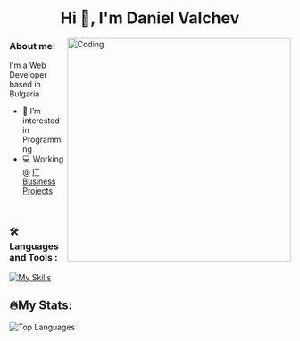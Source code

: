 <h1 align="center">Hi 👋, I'm Daniel Valchev</h1>
<img align="right" alt="Coding" width="400" src="https://media.tenor.com/GfSX-u7VGM4AAAAC/coding.gif">


### About me:
I'm a Web Developer based in Bulgaria

- 👀 I’m interested in Programming
- 💻 Working @ [IT Business Projects](https://www.linkedin.com/company/itbpbg/)
<br/>

 ### :hammer_and_wrench: Languages and Tools :
[![My Skills](https://skillicons.dev/icons?i=cs,cpp,js,react,vue,redux,html,css,scss,bootstrap,nodejs,expressjs,mongodb,mysql,lua)](https://skillicons.dev)
 <br/>
 
## 🔥My Stats:
![Top Languages](https://github-readme-stats.vercel.app/api/top-langs/?username=valchevvv&theme=tokyonight&show_icons=true&hide_border=true&layout=compact)
